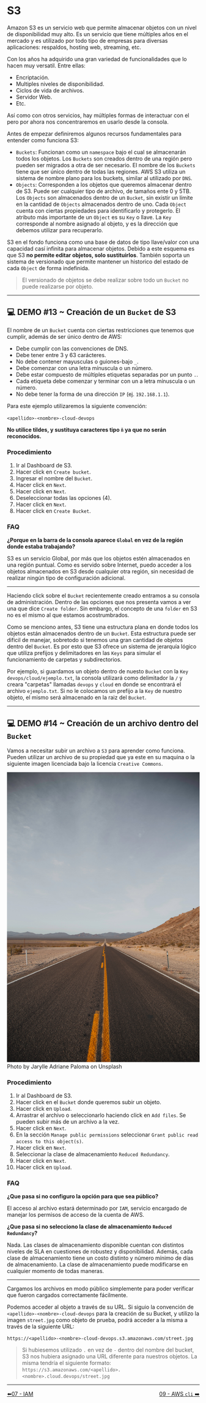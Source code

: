 # S3

Amazon S3 es un servicio web que permite almacenar objetos con un nivel de disponibilidad muy alto. Es un servicio que tiene múltiples años en el mercado y es utilizado por todo tipo de empresas para diversas aplicaciones: respaldos, hosting web, streaming, etc. 

Con los años ha adquirido una gran variedad de funcionalidades que lo hacen muy versatil. Entre ellas:

- Encriptación.
- Multiples niveles de disponibilidad.
- Ciclos de vida de archivos.
- Servidor Web.
- Etc.

Así como con otros servicios, hay múltiples formas de interactuar con el pero por ahora nos concentraremos en usarlo desde la consola. 

Antes de empezar definiremos algunos recursos fundamentales para entender como funciona S3:

- `Buckets`: Funcionan como un `namespace` bajo el cual se almacenarán todos los objetos. Los `Buckets` son creados dentro de una región pero pueden ser migrados a otra de ser necesario. El nombre de los `Buckets` tiene que ser único dentro de todas las regiones. AWS S3 utiliza un sistema de nombre plano para los buckets, similar al utilizado por `DNS`.
- `Objects`: Corresponden a los objetos que queremos almacenar dentro de S3. Puede ser cualquier tipo de archivo, de tamaños ente 0 y 5TB. Los `Objects` son almacenados dentro de un `Bucket`, sin existir un límite en la cantidad de `Objects` almacenados dentro de uno. Cada `Object` cuenta con ciertas propiedades para identificarlo y protegerlo. El atributo más importante de un `Object` es su `Key` o llave. La `Key` corresponde al nombre asignado al objeto, y es la dirección que debemos utilizar para recuperarlo.

S3 en el fondo funciona como una base de datos de tipo llave/valor con una capacidad casí infinita para almacenar objetos. Debido a este esquema es que S3 **no permite editar objetos, solo sustituirlos**. También soporta un sistema de versionado que permite mantener un historico del estado de cada `Object` de forma indefinida. 

>  El versionado de objetos se debe realizar sobre todo un `Bucket` no puede realizarse por objeto.

---

## 💻 DEMO #13 ~ Creación de un `Bucket` de S3 <a name="demo013"></a>

El nombre de un `Bucket` cuenta con ciertas restricciones que tenemos que cumplir, además de ser único dentro de AWS:

- Debe cumplir con las convenciones de DNS.
- Debe tener entre 3 y 63 carácteres.
- No debe contener mayusculas o guiones-bajo `_`.
- Debe comenzar con una letra mínuscula o un número.
- Debe estar compuesto de múltiples etiquetas separadas por un punto `.`.
- Cada etiqueta debe comenzar y terminar con un a letra mínuscula o un número.
- No debe tener la forma de una dirección `IP` (ej. `192.168.1.1`).

Para este ejemplo utilizaremos la siguiente convención:

`<apellido>-<nombre>-cloud-devops`

**No utilice tildes, y sustituya caracteres tipo `ñ` ya que no serán reconocidos.**

### Procedimiento

1. Ir al Dashboard de S3.
2. Hacer click en `Create bucket`.
3. Ingresar el nombre del `Bucket`.
4. Hacer click en `Next`.
5. Hacer click en `Next`.
6. Deseleccionar todas las opciones (4).
7. Hacer click en `Next`.
8. Hacer click en `Create Bucket`.

### FAQ

**¿Porque en la barra de la consola aparece `Global` en vez de la regíón donde estaba trabajando?**

S3 es un servicio Global, por más que los objetos estén almacenados en una región puntual. Como es servido sobre Internet, puedo acceder a los objetos almacenados en S3 desde cualquier otra región, sin necesidad de realizar ningún tipo de configuración adicional.

---

Haciendo click sobre el `Bucket` recientemente creado entramos a su consola de administración. Dentro de las opciones que nos presenta vamos a ver una que dice `Create folder`. Sin embargo, el concepto de una `folder` en S3 no es el mismo al que estamos acostrumbrados.

Como se menciono antes, S3 tiene una estructura plana en donde todos los objetos están almacenados dentro de un `Bucket`. Esta estructura puede ser dificil de manejar, sobretodo si tenemos una gran cantidad de objetos dentro del `Bucket`. Es por esto que S3 ofrece un sistema de jerarquía lógico que utiliza prefijos y delimitadores en las `Keys` para simular el funcionamiento de carpetas y subdirectorios. 

Por ejemplo, si guardamos un objeto dentro de nuesto `Bucket` con la `Key` `devops/cloud/ejemplo.txt`, la consola utilizará como delimitador la `/` y creara "carpetas" llamadas `devops` y `cloud` en donde se encontrará el archivo `ejemplo.txt`. Si no le colocamos un prefijo a la `Key` de nuestro objeto, el mismo será almacenado en la raiz del `Bucket`.

---

## 💻 DEMO #14 ~ Creación de un archivo dentro del `Bucket` <a name="demo014"></a>

Vamos a necesitar subir un archivo a `S3` para aprender como funciona. Pueden utilizar un archivo de su propiedad que ya este en su maquina o la siguiente imagen licenciada bajo la licencia `Creative Commons`.

![Photo by Jarylle Adriane Paloma on Unsplash](../imagenes/street.jpg)
Photo by Jarylle Adriane Paloma on Unsplash

### Procedimiento

1. Ir al Dashboard de S3.
2. Hacer click en el `Bucket` donde queremos subir un objeto.
3. Hacer click en `Upload`.
4. Arrastrar el archivo o seleccionarlo haciendo click en `Add files`. Se pueden subir más de un archivo a la vez.
5. Hacer click en `Next`.
6. En la sección `Manage public permissions` seleccionar `Grant public read access to this object(s)`.
7. Hacer click en `Next`.
8. Seleccionar la clase de almacenamiento `Reduced Redundancy`.
9. Hacer click en `Next`.
10. Hacer click en `Upload`.

### FAQ

**¿Que pasa si no configuro la opción para que sea público?**

El acceso al archivo estará determinado por `IAM`, servicio encargado de manejar los permisos de acceso de la cuenta de AWS.

**¿Que pasa si no selecciono la clase de almacenamiento `Reduced Redundancy`?**

Nada. Las clases de almacenamiento disponible cuentan con distintos niveles de SLA en cuestiones de robustez y disponibilidad. Además, cada clase de almacenamiento tiene un costo distinto y número mínimo de días de almacenamiento. La clase de almacenamiento puede modificarse en cualquier momento de todas maneras.

---

Cargamos los archivos en modo público simplemente para poder veríficar que fueron cargados correctamente fácilmente.

Podemos acceder al objeto a través de su URL. Si siguio la convención de `<apellido>-<nombre>-cloud-devops` para la creación de su Bucket, y utilizo la imagen `street.jpg` como objeto de prueba, podrá acceder a la misma a través de la siguiente URL:

```
https://<apellido>-<nombre>-cloud-devops.s3.amazonaws.com/street.jpg
```

> 
>  Si hubiesemos utilizado `.` en vez de `-` dentro del nombre del bucket, S3 nos hubiera asignado una URL diferente para nuestros objetos. La misma tendría el siguiente formato: <br/>`https://s3.amazonaws.com/<apellido>.<nombre>.cloud.devops/street.jpg`

---
<div style="width: 100%">
  <div style="float: left"><a href="../guias/07_iam.md">⬅️07 - IAM</a></div>
  <div style="float: right"><a href="../guias/09_aws_cli.md">09 - AWS <code>cli</code> ➡️</a></div>
</div>